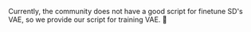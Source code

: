 Currently, the community does not have a good script for finetune SD's VAE, so we provide our script for training VAE. 🤗
